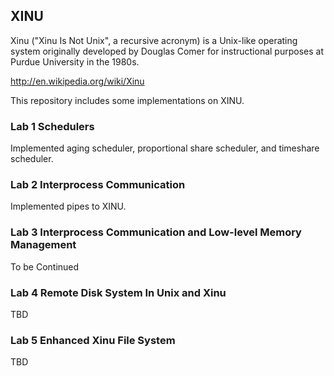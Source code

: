 XINU
-------------
Xinu ("Xinu Is Not Unix", a recursive acronym) is a Unix-like operating system originally developed by Douglas Comer for instructional purposes at Purdue University in the 1980s.


http://en.wikipedia.org/wiki/Xinu


This repository includes some implementations on XINU.
### Lab 1 Schedulers
Implemented aging scheduler, proportional share scheduler, and timeshare scheduler.
### Lab 2 Interprocess Communication
Implemented pipes to XINU.
### Lab 3 Interprocess Communication and Low-level Memory Management
To be Continued
### Lab 4 Remote Disk System In Unix and Xinu
TBD
### Lab 5 Enhanced Xinu File System
TBD
